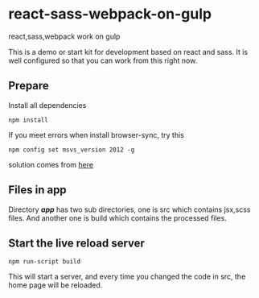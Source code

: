 # react-sass-webpack-on-gulp
react,sass,webpack work on gulp

This is a demo or start kit for development based on react and sass.  It is well configured so that you can work from this right now.

## Prepare
Install all dependencies
```
npm install
```
If you meet errors when install browser-sync, try this
```
npm config set msvs_version 2012 -g
```
solution comes from [here](http://stackoverflow.com/questions/14278417/cannot-install-node-modules-that-require-compilation-on-windows-7-x64-vs2012)
## Files in app
Directory ***app*** has two sub directories, one is src which contains jsx,scss files. And another one is build which contains the processed files.

## Start the live reload server

```
npm run-script build
```
This will start a server, and every time you changed the code in src, the home page will be reloaded.
